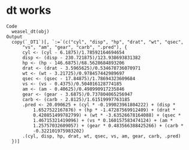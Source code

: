 # dt works

    Code
      weasel_dt(obj)
    Output
      copy(`_DT1`)[, `:=`(c("cyl", "disp", "hp", "drat", "wt", "qsec", 
          "vs", "am", "gear", "carb", ".pred"), {
          cyl <- (cyl - 6.1875)/1.78592164694654
          disp <- (disp - 230.721875)/123.938693831382
          hp <- (hp - 146.6875)/68.5628684893206
          drat <- (drat - 3.5965625)/0.534678736070971
          wt <- (wt - 3.21725)/0.978457442989697
          qsec <- (qsec - 17.84875)/1.78694323609684
          vs <- (vs - 0.4375)/0.504016128774185
          am <- (am - 0.40625)/0.498990917235846
          gear <- (gear - 3.6875)/0.737804065256947
          carb <- (carb - 2.8125)/1.61519997763185
          .pred <- 20.090625 + (cyl * -0.199023961804222) + (disp * 
              1.6527522167876) + (hp * -1.47287569912409) + (drat * 
              0.420851499782799) + (wt * -3.63526678164088) + (qsec * 
              1.46715321419096) + (vs * 0.160157583474124) + (am * 
              1.25757032609057) + (gear * 0.483566388425266) + (carb * 
              -0.322101975983202)
          .(cyl, disp, hp, drat, wt, qsec, vs, am, gear, carb, .pred)
      })]

